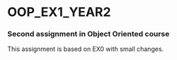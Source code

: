 # OOP_EX1_YEAR2
### Second assignment in Object Oriented course

This assignment is based on EX0 with small changes.
